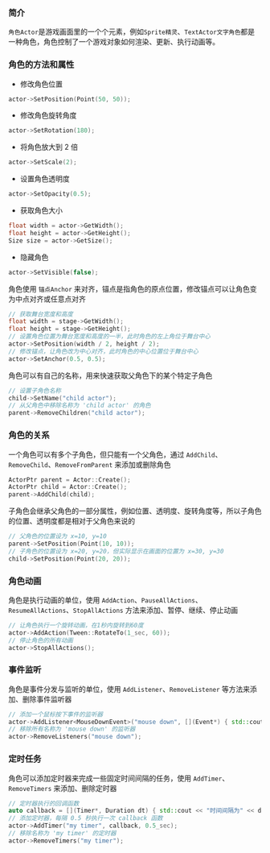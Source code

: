 ### 简介

`角色Actor`是游戏画面里的一个个元素，例如`Sprite精灵`、`TextActor文字角色`都是一种角色，角色控制了一个游戏对象如何渲染、更新、执行动画等。

### 角色的方法和属性

- 修改角色位置

```cpp
actor->SetPosition(Point(50, 50));
```

- 修改角色旋转角度

```cpp
actor->SetRotation(180);
```

- 将角色放大到 2 倍

```cpp
actor->SetScale(2);
```

- 设置角色透明度

```cpp
actor->SetOpacity(0.5);
```

- 获取角色大小

```cpp
float width = actor->GetWidth();
float height = actor->GetHeight();
Size size = actor->GetSize();
```

- 隐藏角色

```cpp
actor->SetVisible(false);
```

角色使用 `锚点Anchor` 来对齐，锚点是指角色的原点位置，修改锚点可以让角色变为中点对齐或任意点对齐

```cpp
// 获取舞台宽度和高度
float width = stage->GetWidth();
float height = stage->GetHeight();
// 设置角色位置为舞台宽度和高度的一半，此时角色的左上角位于舞台中心
actor->SetPosition(width / 2, height / 2);
// 修改锚点，让角色改为中心对齐，此时角色的中心位置位于舞台中心
actor->SetAnchor(0.5, 0.5);
```

角色可以有自己的名称，用来快速获取父角色下的某个特定子角色

```cpp
// 设置子角色名称
child->SetName("child actor");
// 从父角色中移除名称为 'child actor' 的角色
parent->RemoveChildren("child actor");
```

### 角色的关系

一个角色可以有多个子角色，但只能有一个父角色，通过 `AddChild`、`RemoveChild`、`RemoveFromParent` 来添加或删除角色

```cpp
ActorPtr parent = Actor::Create();
ActorPtr child = Actor::Create();
parent->AddChild(child);
```

子角色会继承父角色的一部分属性，例如位置、透明度、旋转角度等，所以子角色的位置、透明度都是相对于父角色来说的

```cpp
// 父角色的位置设为 x=10, y=10
parent->SetPosition(Point(10, 10));
// 子角色的位置设为 x=20, y=20，但实际显示在画面的位置为 x=30, y=30
child->SetPosition(Point(20, 20));
```

### 角色动画

角色是执行动画的单位，使用 `AddAction`、`PauseAllActions`、`ResumeAllActions`、`StopAllActions` 方法来添加、暂停、继续、停止动画

```cpp
// 让角色执行一个旋转动画，在1秒内旋转到60度
actor->AddAction(Tween::RotateTo(1_sec, 60));
// 停止角色的所有动画
actor->StopAllActions();
```

### 事件监听

角色是事件分发与监听的单位，使用 `AddListener`、`RemoveListener` 等方法来添加、删除事件监听器

```cpp
// 添加一个鼠标按下事件的监听器
actor->AddListener<MouseDownEvent>("mouse down", [](Event*) { std::cout << "鼠标按下" << std::endl; });
// 移除所有名称为 'mouse down' 的监听器
actor->RemoveListeners("mouse down");
```

### 定时任务

角色可以添加定时器来完成一些固定时间间隔的任务，使用 `AddTimer`、`RemoveTimers` 来添加、删除定时器

```cpp
// 定时器执行的回调函数
auto callback = [](Timer*, Duration dt) { std::cout << "时间间隔为" << dt.ToString() << std::endl; };
// 添加定时器，每隔 0.5 秒执行一次 callback 函数
actor->AddTimer("my timer", callback, 0.5_sec);
// 移除名称为 'my timer' 的定时器
actor->RemoveTimers("my timer");
```
